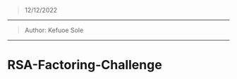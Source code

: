 > 12/12/2022
-----------------------------------
> Author: Kefuoe Sole
---------------------------------------------
# RSA-Factoring-Challenge
